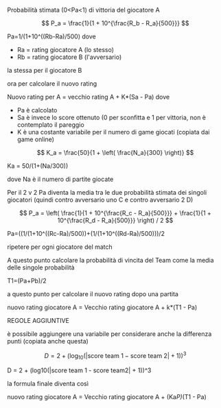 Probabilità stimata (0<Pa<1) di vittoria del giocatore A

$$
P_a = \frac{1}{1 + 10^{\frac{R_b - R_a}{500}}}
$$

Pa=1/(1+10^((Rb-Ra)/500)
dove 
- Ra = rating giocatore A (lo stesso)
- Rb = rating giocatore B (l'avversario)

la stessa per il giocatore B 

ora per calcolare il nuovo rating  

Nuovo rating per A = vecchio rating A + K*(Sa - Pa)
 dove
 - Pa è calcolato
 - Sa è invece lo score ottenuto (0 per sconfitta e 1 per vittoria, non è contemplato il pareggio
 - K è una costante variabile per il numero di game giocati (copiata dai game online)

$$
K_a = \frac{50}{1 + \left( \frac{N_a}{300} \right)}
$$

Ka = 50/(1+(Na/300))

dove Na è il numero di partite giocate

Per il 2 v 2 Pa diventa la media tra le due probabilità stimata dei singoli giocatori (quindi contro avversario uno C e contro avversario 2 D)

$$
P_a = \left( \frac{1}{1 + 10^{\frac{R_c - R_a}{500}}} + \frac{1}{1 + 10^{\frac{R_d - R_a}{500}}} \right) / 2
$$

Pa=((1/(1+10^((Rc-Ra)/500))+(1/(1+10^((Rd-Ra)/500)))/2

ripetere per ogni giocatore del match

A questo punto calcolare la probabilità di vincita del Team come la media delle singole probabilità

T1=(Pa+Pb)/2

a questo punto per calcolare il nuovo rating dopo una partita 

nuovo rating giocatore A = Vecchio rating giocatore A + k*(T1 - Pa)

REGOLE AGGIUNTIVE

è possibile aggiungere una variabile per considerare anche la differenza punti (copiata anche questa)

$$
D = 2 + \left( \log_{10} \left( | \text{score team 1} - \text{score team 2} | + 1 \right) \right)^3
$$

D = 2 + (log10(|score team 1 - score team2| + 1))^3

la formula finale diventa così

nuovo rating giocatore A = Vecchio rating giocatore A + (Ka*P)*(T1 - Pa)
 


